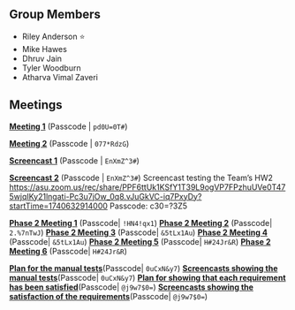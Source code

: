 ## Group Members
- Riley Anderson ⭐
- Mike Hawes
- Dhruv Jain
- Tyler Woodburn
- Atharva Vimal Zaveri

## Meetings

**[Meeting 1](https://asu.zoom.us/rec/share/CnUaOaSmgTZgYj72GcuJqv4A-ny4Z3OUgXHT1gDFN0UCV1NhnmKSLn4PIbVs50JB.EvTZx3vgfOYYWd3o?startTime=1738643663000)**
(Passcode | `pd0U=0T#`)

**[Meeting 2](https://asu.zoom.us/rec/share/-CunqR6wGVC3MCnj0l6XEcZMmvffds6jPsN9Ip7pLFsuGuulmrJWEelzZnupiF6h.ANlWXv7CAuwPqFqJ?startTime=1738812597000)**
(Passcode | `077*RdzG`)

**[Screencast 1](https://asu.zoom.us/rec/share/KlUjtnhwd_ASSPLawqZ7oTxsPErNr-O3-fGUP8YZjSr9ZSN6MsB5UTF6lfDOoRzh.2MvOWXXvqb0zsS0w?startTime=1738991591000)**
(Passcode | `EnXmZ^3#`)

**[Screencast 2](https://asu.zoom.us/rec/share/KlUjtnhwd_ASSPLawqZ7oTxsPErNr-O3-fGUP8YZjSr9ZSN6MsB5UTF6lfDOoRzh.2MvOWXXvqb0zsS0w?startTime=1738993219000)**
(Passcode | `EnXmZ^3#`)
Screencast testing the Team’s HW2
https://asu.zoom.us/rec/share/PPF6ttUk1KSfY1T39L9ogVP7FPzhuUVe0T475wjqIKy21lngati-Pc3u7jOw_0q8.vJuGkVC-iq7PxyDy?startTime=1740632914000 Passcode: c30=?3Z5


**[Phase 2 Meeting 1](https://asu.zoom.us/rec/share/yOv4AmrnU4yK7fm8aSZMTPXRdRXF6n_kd09xC11QO7hJuhN65fZ4FFm1qaYslBwQ.zbFywlPJIEEOWIa8?startTime=1740444555000)** (Passcode| `!HN4!qx1`)
**[Phase 2 Meeting 2](https://asu.zoom.us/rec/share/ken7O88_PD7IyMpRJo8UjtQ4bGzfpvu-y7btOSE9CqrZEK1xblcVkjWRe5ceBAGM.41nYaBtbOX1Ozyvf?startTime=1740710349000)** (Passcode| `2.%7nTwJ`)
**[Phase 2 Meeting 3](https://asu.zoom.us/rec/share/qPxRw-bZJ_MUcpIyOAe2dbWE6LRNH6JuMGSS_uIyFwDUCowFyfO_-U36WQvxDE4.K3KO1ZYCi0pnlKed?startTime=1740713343000)** (Passcode| `&5tLx1Au`)
**[Phase 2 Meeting 4](https://asu.zoom.us/rec/share/qPxRw-bZJ_MUcpIyOAe2dbWE6LRNH6JuMGSS_uIyFwDUCowFyfO_-U36WQvxDE4.K3KO1ZYCi0pnlKed?startTime=1740714219000)** (Passcode| `&5tLx1Au`)
**[Phase 2 Meeting 5](https://asu.zoom.us/rec/share/P0xduZAQaGG_8ngK4VX7H9IHF91XQlvqoqAt6ohv-7a58RYo-6kk-vkqSplHUzhu.pWhjBVv7OSOvlbBv?startTime=1740804384000)** (Passcode| `H#24Jr&R`)
**[Phase 2 Meeting 6](https://asu.zoom.us/rec/share/P0xduZAQaGG_8ngK4VX7H9IHF91XQlvqoqAt6ohv-7a58RYo-6kk-vkqSplHUzhu.pWhjBVv7OSOvlbBv?startTime=1740804826000)** (Passcode| `H#24Jr&R`)

**[Plan for the manual tests](https://asu.zoom.us/rec/share/J0g-CHyrBV76wiO00y_vgwGD-IIZCf1dMtZkz5v_merlZ6oWrLrHporANBXpEJUa.HwF_biWCQY7MzWkx?startTime=1740792288000)**(Passcode| `0uCxN&y7`)
**[Screencasts showing the manual tests](https://asu.zoom.us/rec/share/J0g-CHyrBV76wiO00y_vgwGD-IIZCf1dMtZkz5v_merlZ6oWrLrHporANBXpEJUa.HwF_biWCQY7MzWkx?startTime=1740794640000)**(Passcode| `0uCxN&y7`)
**[Plan for showing that each requirement has been satisfied](https://asu.zoom.us/rec/share/EE5D82jgYV--c8QzCFd1hbqltpLfRnJPdKWg39BV_-heljmwLeR9X8Om05lubDzt.ajNvXd596jIo5Iv4?startTime=1740802119000)**(Passcode| `@j9w7$0=`)
**[Screencasts showing the satisfaction of the requirements](https://asu.zoom.us/rec/share/EE5D82jgYV--c8QzCFd1hbqltpLfRnJPdKWg39BV_-heljmwLeR9X8Om05lubDzt.ajNvXd596jIo5Iv4?startTime=1740803574000)**(Passcode| `@j9w7$0=`)
